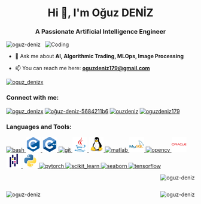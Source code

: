 <h1 align="center">Hi 👋, I'm Oğuz DENİZ</h1>
<h3 align="center">A Passionate Artificial Intelligence Engineer</h3>

<img align="right" alt="Coding" width="400" src="https://cdn.dribbble.com/users/7379292/screenshots/15401203/media/a452ce0193001e90bc3d93853b33f9fa.gif">


<p align="left"> <img src="https://komarev.com/ghpvc/?username=oguz-deniz&label=Profile%20views&color=0e75b6&style=flat" alt="oguz-deniz" /> </p>



- 💬 Ask me about **AI, Algorithmic Trading, MLOps, Image Processing**

- 📫 You can reach me here: **oguzdeniz179@gmail.com**
<p align="left"> <a href="https://twitter.com/oguz_denizx" target="blank"><img src="https://img.shields.io/twitter/follow/oguz_denizx?logo=twitter&style=for-the-badge" alt="oguz_denizx" /></a> </p>
<h3 align="left">Connect with me:</h3>
<p align="left">
<a href="https://twitter.com/oguz_denizx" target="blank"><img align="center" src="https://raw.githubusercontent.com/rahuldkjain/github-profile-readme-generator/master/src/images/icons/Social/twitter.svg" alt="oguz_denizx" height="30" width="40" /></a>
<a href="https://linkedin.com/in/oğuz-deniz-5684211b6" target="blank"><img align="center" src="https://raw.githubusercontent.com/rahuldkjain/github-profile-readme-generator/master/src/images/icons/Social/linked-in-alt.svg" alt="oğuz-deniz-5684211b6" height="30" width="40" /></a>
<a href="https://kaggle.com/ouzdeniz" target="blank"><img align="center" src="https://raw.githubusercontent.com/rahuldkjain/github-profile-readme-generator/master/src/images/icons/Social/kaggle.svg" alt="ouzdeniz" height="30" width="40" /></a>
<a href="https://www.hackerrank.com/oguzdeniz179" target="blank"><img align="center" src="https://raw.githubusercontent.com/rahuldkjain/github-profile-readme-generator/master/src/images/icons/Social/hackerrank.svg" alt="oguzdeniz179" height="30" width="40" /></a>
</p>

<h3 align="left">Languages and Tools:</h3>
<p align="left"> <a href="https://www.gnu.org/software/bash/" target="_blank" rel="noreferrer"> <img src="https://www.vectorlogo.zone/logos/gnu_bash/gnu_bash-icon.svg" alt="bash" width="40" height="40"/> </a> <a href="https://www.cprogramming.com/" target="_blank" rel="noreferrer"> <img src="https://raw.githubusercontent.com/devicons/devicon/master/icons/c/c-original.svg" alt="c" width="40" height="40"/> </a> <a href="https://www.w3schools.com/cpp/" target="_blank" rel="noreferrer"> <img src="https://raw.githubusercontent.com/devicons/devicon/master/icons/cplusplus/cplusplus-original.svg" alt="cplusplus" width="40" height="40"/> </a> <a href="https://git-scm.com/" target="_blank" rel="noreferrer"> <img src="https://www.vectorlogo.zone/logos/git-scm/git-scm-icon.svg" alt="git" width="40" height="40"/> </a> <a href="https://www.java.com" target="_blank" rel="noreferrer"> <img src="https://raw.githubusercontent.com/devicons/devicon/master/icons/java/java-original.svg" alt="java" width="40" height="40"/> </a> <a href="https://www.linux.org/" target="_blank" rel="noreferrer"> <img src="https://raw.githubusercontent.com/devicons/devicon/master/icons/linux/linux-original.svg" alt="linux" width="40" height="40"/> </a> <a href="https://www.mathworks.com/" target="_blank" rel="noreferrer"> <img src="https://upload.wikimedia.org/wikipedia/commons/2/21/Matlab_Logo.png" alt="matlab" width="40" height="40"/> </a> <a href="https://www.mysql.com/" target="_blank" rel="noreferrer"> <img src="https://raw.githubusercontent.com/devicons/devicon/master/icons/mysql/mysql-original-wordmark.svg" alt="mysql" width="40" height="40"/> </a> <a href="https://opencv.org/" target="_blank" rel="noreferrer"> <img src="https://www.vectorlogo.zone/logos/opencv/opencv-icon.svg" alt="opencv" width="40" height="40"/> </a> <a href="https://www.oracle.com/" target="_blank" rel="noreferrer"> <img src="https://raw.githubusercontent.com/devicons/devicon/master/icons/oracle/oracle-original.svg" alt="oracle" width="40" height="40"/> </a> <a href="https://pandas.pydata.org/" target="_blank" rel="noreferrer"> <img src="https://raw.githubusercontent.com/devicons/devicon/2ae2a900d2f041da66e950e4d48052658d850630/icons/pandas/pandas-original.svg" alt="pandas" width="40" height="40"/> </a> <a href="https://www.python.org" target="_blank" rel="noreferrer"> <img src="https://raw.githubusercontent.com/devicons/devicon/master/icons/python/python-original.svg" alt="python" width="40" height="40"/> </a> <a href="https://pytorch.org/" target="_blank" rel="noreferrer"> <img src="https://www.vectorlogo.zone/logos/pytorch/pytorch-icon.svg" alt="pytorch" width="40" height="40"/> </a> <a href="https://scikit-learn.org/" target="_blank" rel="noreferrer"> <img src="https://upload.wikimedia.org/wikipedia/commons/0/05/Scikit_learn_logo_small.svg" alt="scikit_learn" width="40" height="40"/> </a> <a href="https://seaborn.pydata.org/" target="_blank" rel="noreferrer"> <img src="https://seaborn.pydata.org/_images/logo-mark-lightbg.svg" alt="seaborn" width="40" height="40"/> </a> <a href="https://www.tensorflow.org" target="_blank" rel="noreferrer"> <img src="https://www.vectorlogo.zone/logos/tensorflow/tensorflow-icon.svg" alt="tensorflow" width="40" height="40"/> </a> </p>

<p align="right"><img src="https://github-readme-stats.vercel.app/api/top-langs?username=oguz-deniz&show_icons=true&theme=dark&locale=en&layout=compact&hide=html,css&langs_count=6" alt="oguz-deniz" /></p>
<div style="display: flex; justify-content: space-between;">
    <div style="flex: 1;">
        <p><img align="left" src="https://github-readme-stats.vercel.app/api?username=oguz-deniz&theme=dark&show_icons=true&locale=en" alt="oguz-deniz" /></p>
    </div>
    <div style="flex: 1;">
        <p><img align="right" src="https://github-readme-streak-stats.herokuapp.com/?user=oguz-deniz&theme=dark" alt="oguz-deniz" /></p>
    </div>
</div>


<div style="text-align: center; margin-top: 30px;">
    &nbsp; 
</div>


